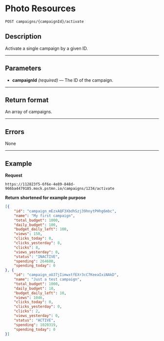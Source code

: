 # Photo Resources

    POST campaigns/{campaignId}/activate

## Description
Activate a single campaign by a given ID.

***

## Parameters
- **campaignId** _(required)_ — The ID of the campaign.

***

## Return format
An array of campaigns.

***

## Errors
None

***

## Example
**Request**

    https://112823f5-6f6e-4e89-848d-966ba4479185.mock.pstmn.io/campaigns/1234/activate

**Return** __shortened for example purpose__
``` json
[{
	"id": "campaign_mEzxAQF3XbdhSzj39hnytPHhg6mbc",
	"name": "My first campaign",
	"total_budget": 1000,
	"daily_budget": 100,
	"budget_daily_left": 100,
	"views": 150,
	"clicks_today": 0,
	"clicks_yesterday": 0,
	"clicks": 8,
	"views_yesterday": 0,
	"status": "INACTIVE",
	"spending": 264600,
	"spending_today": 0
}, {
	"id": "campaign_oUJ7jIimwxtfEXr3cC7KeeaIxiNAkD",
	"name": "Just a test campaign",
	"total_budget": 1000,
	"daily_budget": 10,
	"budget_daily_left": 10,
	"views": 1046,
	"clicks_today": 0,
	"clicks_yesterday": 0,
	"clicks": 2,
	"views_yesterday": 0,
	"status": "ACTIVE",
	"spending": 1020319,
	"spending_today": 0
}]
```